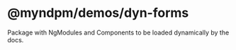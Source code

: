 # @myndpm/demos/dyn-forms

Package with NgModules and Components to be loaded dynamically by the docs.
